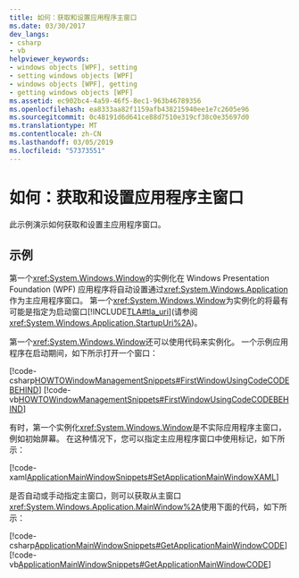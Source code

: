 ```yaml
---
title: 如何：获取和设置应用程序主窗口
ms.date: 03/30/2017
dev_langs:
- csharp
- vb
helpviewer_keywords:
- windows objects [WPF], setting
- setting windows objects [WPF]
- windows objects [WPF], getting
- getting windows objects [WPF]
ms.assetid: ec902bc4-4a59-46f5-8ec1-963b46789356
ms.openlocfilehash: ea8333aa82f1159afb438215940ee1e7c2605e96
ms.sourcegitcommit: 0c48191d6d641ce88d7510e319cf38c0e35697d0
ms.translationtype: MT
ms.contentlocale: zh-CN
ms.lasthandoff: 03/05/2019
ms.locfileid: "57373551"
---
```

# <a name="how-to-get-and-set-the-main-application-window"></a>如何：获取和设置应用程序主窗口
此示例演示如何获取和设置主应用程序窗口。  
  
## <a name="example"></a>示例  
 第一个<xref:System.Windows.Window>的实例化在 Windows Presentation Foundation (WPF) 应用程序将自动设置通过<xref:System.Windows.Application>作为主应用程序窗口。 第一个<xref:System.Windows.Window>为实例化的将最有可能是指定为启动窗口[!INCLUDE[TLA#tla_uri](../../../../includes/tlasharptla-uri-md.md)](请参阅<xref:System.Windows.Application.StartupUri%2A>)。  
  
 第一个<xref:System.Windows.Window>还可以使用代码来实例化。 一个示例应用程序在启动期间，如下所示打开一个窗口：  
  
 [!code-csharp[HOWTOWindowManagementSnippets#FirstWindowUsingCodeCODEBEHIND](~/samples/snippets/csharp/VS_Snippets_Wpf/HOWTOWindowManagementSnippets/CSharp/App.xaml.cs#firstwindowusingcodecodebehind)]
 [!code-vb[HOWTOWindowManagementSnippets#FirstWindowUsingCodeCODEBEHIND](~/samples/snippets/visualbasic/VS_Snippets_Wpf/HOWTOWindowManagementSnippets/visualbasic/application.xaml.vb#firstwindowusingcodecodebehind)]  
  
 有时，第一个实例化<xref:System.Windows.Window>是不实际应用程序主窗口，例如初始屏幕。 在这种情况下，您可以指定主应用程序窗口中使用标记，如下所示：  
  
 [!code-xaml[ApplicationMainWindowSnippets#SetApplicationMainWindowXAML](~/samples/snippets/xaml/VS_Snippets_Wpf/ApplicationMainWindowSnippets/XAML/App.xaml#setapplicationmainwindowxaml)]  
  
 是否自动或手动指定主窗口，则可以获取从主窗口<xref:System.Windows.Application.MainWindow%2A>使用下面的代码，如下所示：  
  
 [!code-csharp[ApplicationMainWindowSnippets#GetApplicationMainWindowCODE](~/samples/snippets/csharp/VS_Snippets_Wpf/ApplicationMainWindowSnippets/CSharp/App.xaml.cs#getapplicationmainwindowcode)]
 [!code-vb[ApplicationMainWindowSnippets#GetApplicationMainWindowCODE](~/samples/snippets/visualbasic/VS_Snippets_Wpf/ApplicationMainWindowSnippets/visualbasic/application.xaml.vb#getapplicationmainwindowcode)]
